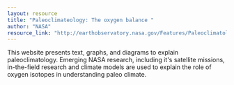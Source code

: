 ```yaml
---
layout: resource
title: "Paleoclimateology: The oxygen balance "
author: "NASA"
resource_link: "http://earthobservatory.nasa.gov/Features/Paleoclimatology_OxygenBalance/"
---
```


This website presents text, graphs, and diagrams to explain paleoclimatology.  Emerging NASA research, including it's satellite missions,  in-the-field research and climate models are used to explain the role of oxygen isotopes in understanding paleo climate.
